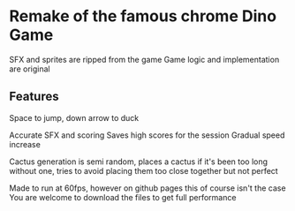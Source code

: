 # Remake of the famous chrome Dino Game

SFX and sprites are ripped from the game
Game logic and implementation are original

## Features

Space to jump, down arrow to duck

Accurate SFX and scoring
Saves high scores for the session
Gradual speed increase

Cactus generation is semi random, places a cactus if it's been too long without one,
tries to avoid placing them too close together but not perfect

Made to run at 60fps, however on github pages this of course isn't the case
You are welcome to download the files to get full performance
